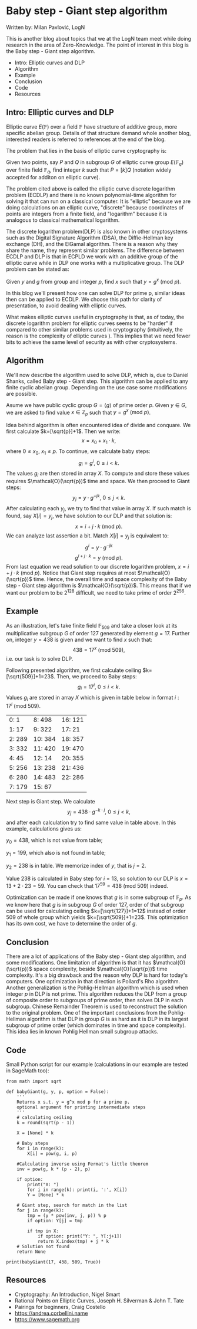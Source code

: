 
# Baby step - Giant step algorithm

Written by: Milan Pavlović, LogN

This is another blog about topics that we at the LogN team meet while doing research in the area of Zero-Knowledge. The point of interest in this blog is the Baby step - Giant step algorithm.

* Intro: Elliptic curves and DLP
* Algorithm
* Example
* Conclusion
* Code
* Resources

## Intro: Elliptic curves and DLP

Elliptic curve $E(\mathbb{F})$ over a field $\mathbb{F}$ have structure of additive group, more specific abelian group. Details of that structure demand whole another blog, interested readers is referred to references at the end of the blog. 

The problem that lies in the basis of elliptic curve cryptography is: 

Given two points, say $P$ and $Q$ in subgroup $G$ of elliptic curve group $E(\mathbb{F}_q)$ over finite field $\mathbb{F}_q$, find integer $k$ such that $P=[k]Q$ (notation widely accepted for additon on elliptic curve).

The problem cited above is called the elliptic curve discrete logarithm problem (ECDLP) and there is no known polynomial-time algorithm for solving it that can run on a classical computer. It is "elliptic" because we are doing calculations on an elliptic curve, "discrete" because coordinates of points are integers from a finite field, and "logarithm" because it is analogous to classical mathematical logarithm.

The discrete logarithm problem(DLP) is also known in other cryptosystems such as the Digital Signature Algorithm (DSA), the Diffie-Hellman key exchange (DH), and the ElGamal algorithm. There is a reason why they share the name, they represent similar problems. The difference between ECDLP and DLP is that in ECPLD we work with an additive group of the elliptic curve while in DLP one works with a multiplicative group. The DLP problem can be stated as:

Given $y$ and $g$ from group and integer $p$, find $x$ such that $y=g^x \ (\textrm {mod}\ p)$.

In this blog we'll present how one can solve DLP for prime p, similar ideas then can be applied to ECDLP. We choose this path for clarity of presentation, to avoid dealing with elliptic curves.

What makes elliptic curves useful in cryptography is that, as of today, the discrete logarithm problem for elliptic curves seems to be "harder" if compared to other similar problems used in cryptography (intuitively, the reason is the complexity of elliptic curves ). This implies that we need fewer bits to achieve the same level of security as with other cryptosystems.


## Algorithm

We'll now describe the algorithm used to solve DLP, which is, due to Daniel Shanks, called Baby step - Giant step. This algorithm can be applied to any finite cyclic abelian group. Depending on the use case some modifications are possible.

Asume we have public cyclic group $G=\langle g \rangle$ of prime order $p$. Given $y\in G$, we are asked to find value $x\in\mathbb{Z}_p$ such that $y=g^x\ (\textrm {mod}\ p)$.

Idea behind algorithm is often encountered idea of divide and conquare. We first calculate $k=[\sqrt{p}]+1$. Then we write:
$$x=x_0+x_1\cdot k,$$
where $0\leq x_0,\ x_1\leq p$.
To continue, we calculate baby steps:
$$g_i = g^i,\ 0\leq i < k.$$
The values $g_i$ are then stored in array $X$. To compute and store these values requires $\mathcal{O}(\sqrt{p})$ time and space. We then proceed to Giant steps:
$$y_j = y\cdot g^{-jk},\ 0\leq j< k.$$
After calculating each $y_j$, we try to find that value in array $X$. If such match is found, say $X[i]=y_j$, we have solution to our DLP and that solution is:
$$x=i+j\cdot k\ (\textrm {mod}\ p).$$
We can analyze last assertion a bit. Match $X[i]=y_j$ is equivalent to:
$$g^i=y\cdot g^{-jk}$$
$$g^{i+j\cdot k}=y \ (\textrm{mod}\ p).$$
From last equation we read solution to our discrete logarithm problem, $x=i+j\cdot k\ (\textrm {mod}\ p).$
Notice that Giant step requires at most $\mathcal{O}(\sqrt{p})$ time. Hence, the overall time and space complexity of the Baby step - Giant step algorithm is $\mathcal{O}(\sqrt{p})$. This means that if we want our problem to be $2^{128}$ difficult, we need to take prime of order $2^{256}$.

## Example

As an illustration, let's take finite field $\mathbb{F}_{509}$ and take a closer look at its multiplicative subgroup $G$ of order 127 generated by element $g=17$. Further on, integer $y=438$ is given and we want to find $x$ such that:
$$438=17^x\ (\textrm {mod}\ 509),$$
i.e. our task is to solve DLP.

Following presented algorithm, we first calculate ceiling $k=[\sqrt{509}]+1=23$. Then, we proceed to Baby steps:
$$g_i = 17^i,\ 0\leq i < k.$$
Values $g_i$ are stored in array $X$ which is given in table below in format $i: 17^i\ (\textrm{mod}\ 509).$


| | | |
|-------------------|---------|---------|
| 0: 1 | 8: 498 | 16: 121 |
| 1: 17 | 9: 322 | 17: 21 |
| 2: 289 | 10: 384 | 18: 357 |
| 3: 332 | 11: 420 | 19: 470 |
| 4: 45 | 12: 14 | 20: 355 |
| 5: 256 | 13: 238 | 21: 436 |
| 6: 280 | 14: 483 | 22: 286 |
| 7: 179 | 15: 67 | |

Next step is Giant step. We calculate
$$y_j = 438\cdot g^{-k\cdot j},\ 0\leq j< k,$$
and after each calculation try to find same value in table above. In this example, calculations gives us:

$y_0 = 438$, which is not value from table; 

$y_1 = 199$, which also is not found in table; 

$y_2=238$ is in table. We memorize index of $y$, that is $j=2$.

Value $238$ is calculated in Baby step for $i=13$, so solution to our DLP is $x=13+2\cdot 23=59.$ You can check that $17^{59}=438\ (\textrm{mod}\ 509)$ indeed.

Optimization can be made if one knows that $g$ is in some subgroup of $\mathbb{F}_p$. As we know here that $g$ is in subgroup $G$ of order 127, order of that subgroup can be used for calculating ceiling $k=[\sqrt{127}]+1=12$ instead of order 509 of whole group which yields $k=[\sqrt{509}]+1=23$. This optimization has its own cost, we have to determine the order of $g$.
## Conclusion

There are a lot of applications of the Baby step - Giant step algorithm, and some modifications. One limitation of algorithm is that it has $\mathcal{O}(\sqrt{p})$ space complexity, beside $\mathcal{O}(\sqrt{p})$ time complexity. It's a big drawback and the reason why DLP is hard for today's computers. One optimization in that direction is Pollard's Rho algorithm. Another generalization is the Pohlig-Hellman algorithm which is used when integer $p$ in DLP is not prime. This algorithm reduces the DLP from a group of composite order to subgroups of prime order, then solves DLP in each subgroup. Chinese Remainder Theorem is used to reconstruct the solution to the original problem. One of the important conclusions from the Pohlig-Hellman algorithm is that DLP in group $G$ is as hard as it is DLP in its largest subgroup of prime order (which dominates in time and space complexity). This idea lies in known Pohlig Hellman small subgroup attacks.

## Code
Small Python script for our example (calculations in our example are tested in SageMath too):
```
from math import sqrt

def babyGiant(g, y, p, option = False):
    '''
    Returns x s.t. y = g^x mod p for a prime p.
    optional argument for printing intermediate steps
    '''
    # calculating ceiling
    k = round(sqrt(p - 1))

    X = [None] * k

    # Baby steps
    for i in range(k):
        X[i] = pow(g, i, p)
    
    #Calculating inverse using Fermat's little theorem
    inv = pow(g, k * (p - 2), p)
    
    if option:
        print("X: ")
        for i in range(k): print(i, ':', X[i])
        Y = [None] * k
        
    # Giant step, search for match in the list
    for j in range(k):
        tmp = (y * pow(inv, j, p)) % p
        if option: Y[j] = tmp

        if tmp in X:
            if option: print("Y: ", Y[:j+1])
            return X.index(tmp) + j * k 
    # Solution not found
    return None

print(babyGiant(17, 438, 509, True))

```

## Resources

* Cryptography: An Introduction, Nigel Smart 
* Rational Points on Elliptic Curves, Joseph H. Silverman & John T. Tate
* Pairings for beginners, Craig Costello
* https://andrea.corbellini.name
* https://www.sagemath.org